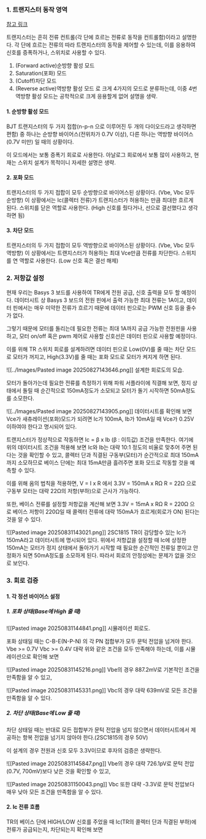 
### 1. 트랜지스터 동작 영역

[참고 링크](http://www.ktword.co.kr/test/view/view.php?no=4498)

트랜지스터는 흔히 전류 컨트롤(각 단에 흐르는 전류로 동작을 컨트롤함)이라고 설명한다.
각 단에 흐르는 전류의 따라 트랜지스터의 동작을 제어할 수 있는데, 이를 응용하여 신호를 증폭하거나, 스위치로 사용할 수 있다.

1. (Forward active)순방향 활성 모드
2. Saturation(포화) 모드
3. (Cutoff)차단 모드
4. (Reverse active)역방향 활성 모드
로 크게 4가지의 모드로 분류하는데, 이중 4번 역방향 활성 모드는 공학적으로 크게 응용할게 없어 설명을 생략.

#### 1. 순방향 활성 모드

BJT 트랜지스터의 두 가지 접합(n-p-n 으로 이루어진 두 개의 다이오드라고 생각하면 편함) 중 하나는 순방향 바이어스(전위차가 0.7V 이상), 다른 하나는 역방향 바이어스(0.7V 미만) 일 때의 상황이다.

이 모드에서는 보통 증폭기 회로로 사용한다.
아날로그 회로에서 보통 많이 사용하고, 현재는 스위치 설계가 목적이니 자세한 설명은 생략.


#### 2. 포화 모드

트랜지스터의 두 가지 접합이 모두 순방향으로 바이어스된 상황이다. (Vbe, Vbc 모두 순방향)
이 상황에서는 Ic(콜렉터 전류)가 트랜지스터가 허용하는 만큼 최대한 흐르게 된다.
스위치를 닫은 역할로 사용한다. (High 신호를 줬다거나, 선으로 결선했다고 생각하면 됨)

#### 3. 차단 모드

트랜지스터의 두 가지 접합이 모두 역방향으로 바이어스된 상황이다. (Vbe, Vbc 모두 역방향)
이 상황에서는 트랜지스터가 허용하는 최대 Vce만큼 전류를 차단한다.
스위치를 연 역할로 사용한다. (Low 신호 혹은 결선 해제)


### 2. 저항값 설정

현재 우리는 Basys 3 보드를 사용하여 TR에게 전원 공급, 신호 출력을 모두 할 예정이다.
데이터시트 상 Basys 3 보드의 전원 핀에서 출력 가능한 최대 전류는 1A이고, 데이터 핀에서는 매우 미약한 전류가 흐르기 때문에 데이터 핀으로는 PWM 신호 등을 줄수가 없다.

그렇기 때문에 모터를 돌리는데 필요한 전류는 최대 1A까지 공급 가능한 전원핀을 사용하고, 모터 on/off 혹은 pwm 제어로 사용할 신호선은 데이터 핀으로 사용할 예정이다.

이를 위해 TR 스위치 회로를 설계하려면 데이터 핀으로 Low(0V)를 줄 때는 차단 모드로 모터가 꺼지고, High(3.3V)를 줄 때는 포화 모드로 모터가 켜지게 하면 된다.

![[../Images/Pasted image 20250827143646.png]]
설계한 회로도의 모습.

모터가 돌아가는데 필요한 전류를 측정하기 위해 파워 서플라이에 직결해 보면, 정지 상태에서 돌릴 때 순간적으로 150mA정도가 소모되고 모터가 돌기 시작하면 50mA정도를 소모한다.

![[../Images/Pasted image 20250827143905.png]]
데이터시트를 확인해 보면 Vce가 새츄레이션(포화)모드가 되려면 Ic가 100mA, Ib가 10mA일 때 Vce가 0.25V 이하여야 한다고 명시되어 있다.

트랜지스터가 정상적으로 작동하면 Ic = β x Ib  (β : 이득값) 조건을 만족한다.
여기에 위의 데이터시트 조건을 적용해 보면 Ic와 Ib는 대략 10:1 정도의 비율로 맞추어 주면 된다는 것을 확인할 수 있고, 콜렉터 단과 직결된 구동부(모터)가 순간적으로 최대 150mA까지 소모하므로 베이스 단에는 최대 15mA만큼 흘려주면 포화 모드로 작동할 것을 예측할 수 있다.

이를 위해 옴의 법칙을 적용하면, V = I x R 에서
3.3V = 150mA x RΩ
R = 22Ω 으로 구동부 모터는 대략 22Ω의 저항(부하)으로 근사가 가능하다.

또한, 베이스 전류를 설정할 저항값을 계산해 보면
3.3V = 15mA x RΩ
R = 220Ω 으로 베이스 저항이 220Ω일 때 콜렉터 전류에 대략 150mA가 흐르게(회로가 ON) 된다는 것을 알 수 있다.


![[Pasted image 20250831143021.png]]
2SC1815 TR이 감당할수 있는 Ic가 150mA라고 데이터시트에 명시되어 있다.
위에서 저항값을 설정할 때 Ic에 상정한 150mA는 모터가 정지 상태에서 돌아가기 시작할 때 필요한 순간적인 전류일 뿐이고 안정화가 되면 50mA정도를 소모하게 된다.
따라서 회로의 안정성에는 문제가 없을 것으로 보인다.



### 3. 회로 검증

#### 1. 각 정션 바이어스 설정

##### 1. 포화 상태(Base에 High 줄 때)

![[Pasted image 20250831144841.png]]
시뮬레이션 회로도.

포화 상태일 때는 C-B-E(N-P-N) 의 각 PN 접합부가 모두 문턱 전압을 넘겨야 한다.
Vbe >= 0.7V
Vbc >= 0.4V
대략 위와 같은 조건을 모두 만족해야 하는데, 이를 시뮬레이션으로 확인해 보면


![[Pasted image 20250831145216.png]]
Vbe의 경우 887.2mV로 기본적인 조건을 만족함을 알 수 있고,


![[Pasted image 20250831145331.png]]
Vbc의 경우 대략 639mV로 모든 조건을 만족함을 알 수 있다.



##### 2. 차단 상태(Base에 Low 줄 때)

차단 상태일 때는 반대로 모든 접합부가 문턱 전압을 넘지 않으면서 데이터시트에서 제공하는 항복 전압을 넘기지 않아야 한다.(2SC1815의 경우 50V)

이 설계의 경우 전원과 신호 모두 3.3V이므로 후자의 검증은 생략한다.

![[Pasted image 20250831145847.png]]
Vbe의 경우 대략 726.1pV로 문턱 전압(0.7V, 700mV)보다 낮은 것을 확인할 수 있고,


![[Pasted image 20250831150043.png]]
Vbc 또한 대략 -3.3V로 문턱 전압보다 매우 낮아 모든 조건을 만족함을 알 수 있다.


#### 2. Ic 전류 흐름

TR의 베이스 단에 HIGH/LOW 신호를 주었을 때 Ic(TR의 콜렉터 단과 직결된 부하)에 전류가 공급되는지, 차단되는지 확인해 보면